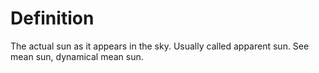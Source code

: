 # Definition

The actual sun as it appears in the sky. Usually called apparent sun.
See mean sun, dynamical mean sun.

